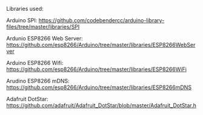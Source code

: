 Libraries used:

Arduino SPI: https://github.com/codebendercc/arduino-library-files/tree/master/libraries/SPI

Ardunio ESP8266 Web Server: https://github.com/esp8266/Arduino/tree/master/libraries/ESP8266WebServer

Arduino ESP8266 Wifi: https://github.com/esp8266/Arduino/tree/master/libraries/ESP8266WiFi

Arudino ESP8266 mDNS: https://github.com/esp8266/Arduino/tree/master/libraries/ESP8266mDNS

Adafruit DotStar: https://github.com/adafruit/Adafruit_DotStar/blob/master/Adafruit_DotStar.h
